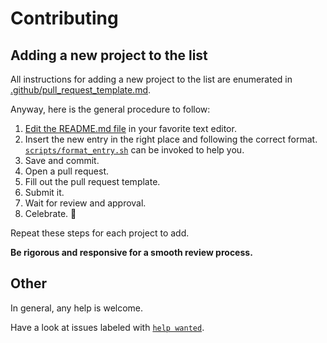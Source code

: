 # Contributing

## Adding a new project to the list

All instructions for adding a new project to the list are enumerated in [.github/pull_request_template.md](pull_request_template.md).

Anyway, here is the general procedure to follow:

1. [Edit the README.md file](https://github.com/bminusl/awesome-hackernews/edit/main/README.md) in your favorite text editor.
2. Insert the new entry in the right place and following the correct format. [`scripts/format_entry.sh`](../scripts/format_entry.sh) can be invoked to help you.
3. Save and commit.
4. Open a pull request.
5. Fill out the pull request template.
6. Submit it.
7. Wait for review and approval.
8. Celebrate. 🎉

Repeat these steps for each project to add.

**Be rigorous and responsive for a smooth review process.**

## Other

In general, any help is welcome.

Have a look at issues labeled with [`help wanted`](https://github.com/bminusl/awesome-hackernews/issues?q=is%3Aissue+is%3Aopen+label%3A%22help+wanted%22).
